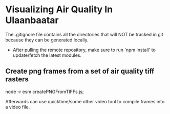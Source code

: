 # Visualizing Air Quality In Ulaanbaatar

The .gitignore file contains all the directories that will NOT be tracked in git because they can be generated locally.
 - After pulling the remote repository, make sure to run 'npm install' to update/fetch the latest modules.

## Create png frames from a set of air quality tiff rasters
node -r esm createPNGFromTIFFs.js;

Afterwards can use quicktime/some other video tool to compile frames into a video file.